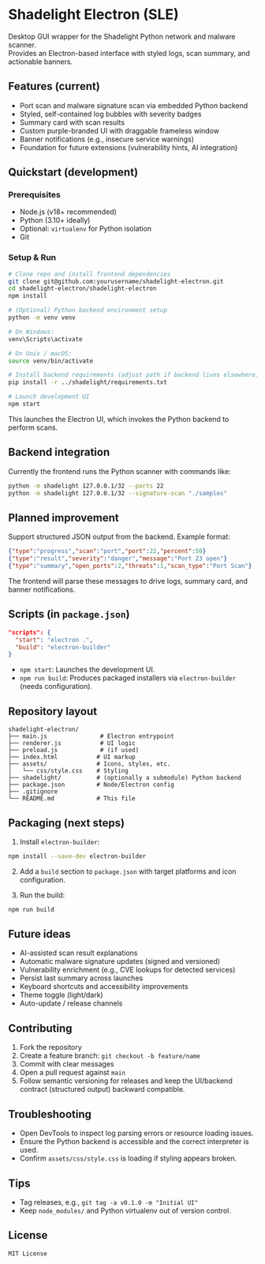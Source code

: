 # Shadelight Electron (SLE)

Desktop GUI wrapper for the Shadelight Python network and malware scanner.  
Provides an Electron-based interface with styled logs, scan summary, and actionable banners.

## Features (current)

- Port scan and malware signature scan via embedded Python backend  
- Styled, self-contained log bubbles with severity badges  
- Summary card with scan results  
- Custom purple-branded UI with draggable frameless window  
- Banner notifications (e.g., insecure service warnings)  
- Foundation for future extensions (vulnerability hints, AI integration)

## Quickstart (development)

### Prerequisites

- Node.js (v18+ recommended)  
- Python (3.10+ ideally)  
- Optional: `virtualenv` for Python isolation  
- Git

### Setup & Run

```bash
# Clone repo and install frontend dependencies
git clone git@github.com:yourusername/shadelight-electron.git
cd shadelight-electron/shadelight-electron
npm install

# (Optional) Python backend environment setup
python -m venv venv

# On Windows:
venv\Scripts\activate

# On Unix / macOS:
source venv/bin/activate

# Install backend requirements (adjust path if backend lives elsewhere)
pip install -r ../shadelight/requirements.txt

# Launch development UI
npm start
```

This launches the Electron UI, which invokes the Python backend to perform scans.

## Backend integration

Currently the frontend runs the Python scanner with commands like:

```bash
python -m shadelight 127.0.0.1/32 --ports 22
python -m shadelight 127.0.0.1/32 --signature-scan "./samples"
```

## Planned improvement

Support structured JSON output from the backend. Example format:

```json
{"type":"progress","scan":"port","port":22,"percent":50}
{"type":"result","severity":"danger","message":"Port 23 open"}
{"type":"summary","open_ports":2,"threats":1,"scan_type":"Port Scan"}
```

The frontend will parse these messages to drive logs, summary card, and banner notifications.

## Scripts (in `package.json`)

```json
"scripts": {
  "start": "electron .",
  "build": "electron-builder"
}
```

- `npm start`: Launches the development UI.  
- `npm run build`: Produces packaged installers via `electron-builder` (needs configuration).

## Repository layout

```text
shadelight-electron/
├── main.js               # Electron entrypoint
├── renderer.js           # UI logic
├── preload.js            # (if used)
├── index.html           # UI markup
├── assets/              # Icons, styles, etc.
│   └── css/style.css    # Styling
├── shadelight/          # (optionally a submodule) Python backend
├── package.json         # Node/Electron config
├── .gitignore
└── README.md            # This file
```

## Packaging (next steps)

1. Install `electron-builder`:

```bash
npm install --save-dev electron-builder
```

2. Add a `build` section to `package.json` with target platforms and icon configuration.

3. Run the build:

```bash
npm run build
```

## Future ideas

- AI-assisted scan result explanations  
- Automatic malware signature updates (signed and versioned)  
- Vulnerability enrichment (e.g., CVE lookups for detected services)  
- Persist last summary across launches  
- Keyboard shortcuts and accessibility improvements  
- Theme toggle (light/dark)  
- Auto-update / release channels  

## Contributing

1. Fork the repository  
2. Create a feature branch: `git checkout -b feature/name`  
3. Commit with clear messages  
4. Open a pull request against `main`  
5. Follow semantic versioning for releases and keep the UI/backend contract (structured output) backward compatible.

## Troubleshooting

- Open DevTools to inspect log parsing errors or resource loading issues.  
- Ensure the Python backend is accessible and the correct interpreter is used.  
- Confirm `assets/css/style.css` is loading if styling appears broken.

## Tips

- Tag releases, e.g., `git tag -a v0.1.0 -m "Initial UI"`  
- Keep `node_modules/` and Python virtualenv out of version control.  

## License

```text
MIT License
```